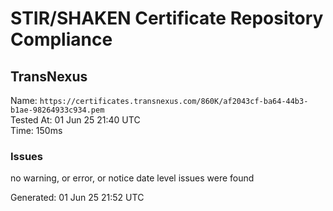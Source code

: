 # STIR/SHAKEN Certificate Repository Compliance

## TransNexus

Name: `https://certificates.transnexus.com/860K/af2043cf-ba64-44b3-b1ae-98264933c934.pem`\
Tested At: 01 Jun 25 21:40 UTC\
Time: 150ms

### Issues

no warning, or error, or notice date level issues were found

Generated: 01 Jun 25 21:52 UTC